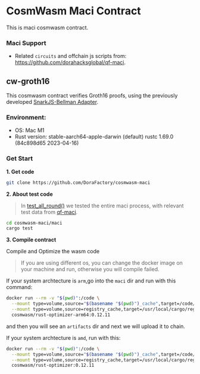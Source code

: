 # CosmWasm Maci Contract
This is maci cosmwasm contract.

### Maci Support

- Related `circuits` and offchain js scripts from: https://github.com/dorahacksglobal/qf-maci.

## cw-groth16
This cosmwasm contract verifies Groth16 proofs, using the previously developed [SnarkJS-Bellman Adapter](https://github.com/DoraFactory/snarkjs-bellman-adapter).

### Environment:
- OS: Mac M1
- Rust version: stable-aarch64-apple-darwin (default)  rustc 1.69.0 (84c898d65 2023-04-16)

### Get Start

**1. Get code**

```bash
git clone https://github.com/DoraFactory/cosmwasm-maci
```



**2. About test code**

> In [test_all_round()](./src/tests.rs) we tested the entire maci process, with relevant test data from [qf-maci](https://github.com/dorahacksglobal/qf-maci).

```bash
cd cosmwasm-maci/maci
cargo test
```



**3. Compile contract**

Compile and Optimize the wasm code

> If you are using different os, you can change the docker image on your machine and run, otherwise you will compile failed.

If your system archtecture is `arm`,go into the `maci` dir and run with this command:

```bash
docker run --rm -v "$(pwd)":/code \
  --mount type=volume,source="$(basename "$(pwd)")_cache",target=/code/target \
  --mount type=volume,source=registry_cache,target=/usr/local/cargo/registry \
  cosmwasm/rust-optimizer-arm64:0.12.11
```

and then you will see an `artifacts` dir and next we will upload it to chain.

If your system archtecture is `amd`, run with this:

```bash
docker run --rm -v "$(pwd)":/code \
  --mount type=volume,source="$(basename "$(pwd)")_cache",target=/code/target \
  --mount type=volume,source=registry_cache,target=/usr/local/cargo/registry \
  cosmwasm/rust-optimizer:0.12.11
```

